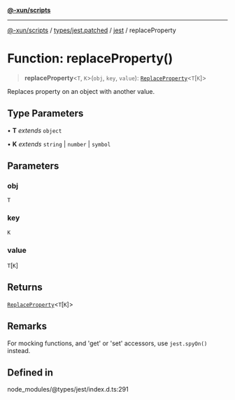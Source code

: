 [**@-xun/scripts**](../../../../../README.md)

***

[@-xun/scripts](../../../../../README.md) / [types/jest.patched](../../../README.md) / [jest](../README.md) / replaceProperty

# Function: replaceProperty()

> **replaceProperty**\<`T`, `K`\>(`obj`, `key`, `value`): [`ReplaceProperty`](../interfaces/ReplaceProperty.md)\<`T`\[`K`\]\>

Replaces property on an object with another value.

## Type Parameters

• **T** *extends* `object`

• **K** *extends* `string` \| `number` \| `symbol`

## Parameters

### obj

`T`

### key

`K`

### value

`T`\[`K`\]

## Returns

[`ReplaceProperty`](../interfaces/ReplaceProperty.md)\<`T`\[`K`\]\>

## Remarks

For mocking functions, and 'get' or 'set' accessors, use `jest.spyOn()` instead.

## Defined in

node\_modules/@types/jest/index.d.ts:291
